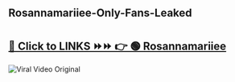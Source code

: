
 ## Rosannamariiee-Only-Fans-Leaked

# <h2><a href="https://clipsfans.com/Rosannamariiee&ref=git">🔗 Click to LINKS ⏩⏩ 👉 🟢 Rosannamariiee </a></h2>

<a href="https://clipsfans.com/Rosannamariiee&ref=git" rel="nofollow" data-target="animated-image.originalLink"><img src="https://i.ibb.co.com/xMMVF88/686577567.gif" alt="Viral Video Original" style="max-width: 100%; display: inline-block;" data-target="animated-image.originalImage"></a>

